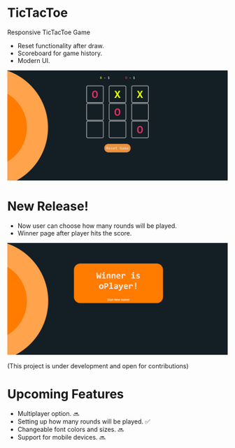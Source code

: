 # TicTacToe
Responsive TicTacToe Game 
- Reset functionality after draw.
- Scoreboard for game history.
- Modern UI.

![preview](/src/s1.png)

# New Release!
- Now user can choose how many rounds will be played.
- Winner page after player hits the score.

![winner](/src/winnerO.png)


(This project is under development and open for contributions)


# Upcoming Features
- Multiplayer option.  :soon:
- Setting up how many rounds will be played.  :white_check_mark:
- Changeable font colors and sizes.  :soon:
- Support for mobile devices.  :soon:
